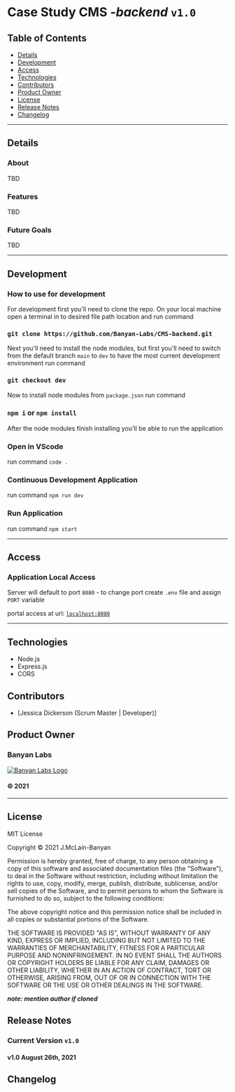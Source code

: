 # Case Study CMS *-backend* `v1.0`

## Table of Contents

- [Details](#Details)
- [Development](#Development)
- [Access](#Access)
- [Technologies](#Technologies)
- [Contributors](#Contributors)
- [Product Owner](#Product%20Owner)
- [License](#License)
- [Release Notes](#Release%20Notes)
- [Changelog](#Changelog)

---

## Details

### About

TBD

### Features

TBD

### Future Goals

TBD

---

## Development

### How to use for development

For development first you'll need to clone the repo. On your local machine open a terminal in to desired file path location and run command

### `git clone https://github.com/Banyan-Labs/CMS-backend.git`

Next you'll need to install the node modules, but first you'll need to switch from the default branch `main` to `dev` to have the most current development environment run command

### `git checkout dev`

Now to install node modules from `package.json` run command

### `npm i` or `npm install`

After the node modules finish installing you'll be able to run the application

### Open in VScode

run command `code .`

### Continuous Development Application

run command `npm run dev`

### Run Application

run command `npm start`

---

## Access

### Application Local Access

Server will default to port `8080` - to change port create `.env` file and assign `PORT` variable

portal access at url: [`localhost:8080`](http://127.0.0.1:8080/)

---

## Technologies

- Node.js
- Express.js
- CORS

## Contributors

- [Jessica Dickerson (Scrum Master | Developer)]

## Product Owner

### Banyan Labs

[![Banyan Labs Logo](https://banyanlabs.io/static/Logo-ba022e637f1be3fe28d39b0560ae901b.png)](https://banyanlabs.io/)

#### &copy; 2021

---

## License

MIT License

Copyright &copy; 2021 J.McLain-Banyan

Permission is hereby granted, free of charge, to any person obtaining a copy of this software and associated documentation files (the "Software"), to deal in the Software without restriction, including without limitation the rights to use, copy, modify, merge, publish, distribute, sublicense, and/or sell copies of the Software, and to permit persons to whom the Software is furnished to do so, subject to the following conditions:

The above copyright notice and this permission notice shall be included in all copies or substantial portions of the Software.

THE SOFTWARE IS PROVIDED "AS IS", WITHOUT WARRANTY OF ANY KIND, EXPRESS OR IMPLIED, INCLUDING BUT NOT LIMITED TO THE WARRANTIES OF MERCHANTABILITY, FITNESS FOR A PARTICULAR PURPOSE AND NONINFRINGEMENT. IN NO EVENT SHALL THE AUTHORS OR COPYRIGHT HOLDERS BE LIABLE FOR ANY CLAIM, DAMAGES OR OTHER LIABILITY, WHETHER IN AN ACTION OF CONTRACT, TORT OR OTHERWISE, ARISING FROM, OUT OF OR IN CONNECTION WITH THE SOFTWARE OR THE USE OR OTHER DEALINGS IN THE SOFTWARE.

**_note: mention author if cloned_**

## Release Notes

### Current Version `v1.0`

#### v1.0 August 26th, 2021


## Changelog
